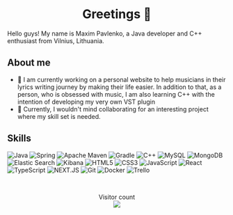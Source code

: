 <h1 align="center">Greetings 👋</h1>
<p >Hello guys! My name is Maxim Pavlenko, a Java developer and C++ enthusiast from Vilnius, Lithuania.</p>

## About me

- 🔭 I am currently working on a personal website to help musicians in their lyrics writing journey by making their life easier. In addition to that, as a person, who is obsessed with music, I am also learning C++ with the intention of developing my very own VST plugin
- 👯 Currently, I wouldn't mind collaborating for an interesting project where my skill set is needed.

## Skills

![Java](https://img.shields.io/badge/Java-F8981D?logo=java&logoColor=white&style=for-the-badge)
![Spring](https://img.shields.io/badge/Spring-6DB33F?style=for-the-badge&logo=spring&logoColor=white)
![Apache Maven](https://img.shields.io/badge/Maven-02303A?style=for-the-badge&logo=Apache%20Maven&logoColor=white)
![Gradle](https://img.shields.io/badge/Gradle-5B914D.svg?style=for-the-badge&logo=Gradle&logoColor=white)
![C++](https://img.shields.io/badge/C++-00599C?logo=cplusplus&logoColor=white&style=for-the-badge)
![MySQL](https://img.shields.io/badge/MySQL-00000F?style=for-the-badge&logo=mysql&logoColor=white)
![MongoDB](https://img.shields.io/badge/MongoDB-4EA94B?style=for-the-badge&logo=mongodb&logoColor=white)
![Elastic Search](https://img.shields.io/badge/Elastic_Search-005571?style=for-the-badge&logo=elasticsearch&logoColor=white)
![Kibana](https://img.shields.io/badge/Kibana-005571?style=for-the-badge&logo=Kibana&logoColor=white)
![HTML5](https://img.shields.io/badge/html5-%23E34F26.svg?style=for-the-badge&logo=html5&logoColor=white)
![CSS3](https://img.shields.io/badge/css3-%231572B6.svg?style=for-the-badge&logo=css3&logoColor=white)
![JavaScript](https://img.shields.io/badge/JavaScript-F7DF1E?logo=javascript&logoColor=black&style=for-the-badge)
![React](https://img.shields.io/badge/React-61DAFB?logo=react&logoColor=black&style=for-the-badge)
![TypeScript](https://img.shields.io/badge/TypeScript-007ACC?style=for-the-badge&logo=typescript&logoColor=white)
![NEXT.JS](https://img.shields.io/badge/next.js-000000?style=for-the-badge&logo=nextdotjs&logoColor=white)
![Git](https://img.shields.io/badge/git-%23F05033.svg?style=for-the-badge&logo=git&logoColor=white)
![Docker](https://img.shields.io/badge/docker-%230db7ed.svg?style=for-the-badge&logo=docker&logoColor=white)
![Trello](https://img.shields.io/badge/Trello-%23026AA7.svg?style=for-the-badge&logo=Trello&logoColor=white)


<br/>
<p align="center">
  Visitor count<br/>
  <img align="center" src="https://profile-counter.glitch.me/YoungPickling/count.svg" />
</p>

<!--
**YoungPickling/YoungPickling** is a ✨ _special_ ✨ repository because its `README.md` (this file) appears on your GitHub profile.

Here are some ideas to get you started:

- 🔭 I’m currently working on ...
- 🌱 I’m currently learning ...
- 👯 I’m looking to collaborate on ...
- 🤔 I’m looking for help with ...
- 💬 Ask me about ...
- 📫 How to reach me: ...
- 😄 Pronouns: ...
- ⚡ Fun fact: ...
-->
